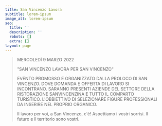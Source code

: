 ```yaml
---
title: San Vincenzo Lavora
subtitle: lorem-ipsum
image_alt: lorem-ipsum
seo:
  title: ''
  description: ''
  robots: []
  extra: []
layout: page
---
```

> MERCOLEDÌ  9 MARZO  2022
>
> "SAN VINCENZO LAVORA PER SAN VINCENZO"
>
> EVENTO PROMOSSO E ORGANIZZATO DALLA  PROLOCO DI SAN VINCENZO. DOVE DOMANDA E OFFERTA DI LAVORO SI INCONTRANO.
> SARANNO PRESENTI AZIENDE DEL SETTORE DELLA RISTORAZIONE SANVINCENZINA E TUTTO IL COMPARTO TURISTICO.  L'OBBIETTIVO DI SELEZIONARE FIGURE PROFESSIONALI DA INSERIRE NEL PROPRIO ORGANICO.
>
> Il lavoro per voi, a San Vincenzo, c'è!
> Aspettiamo i vostri sorrisi.
> Il futuro e il territorio sono  vostri.
